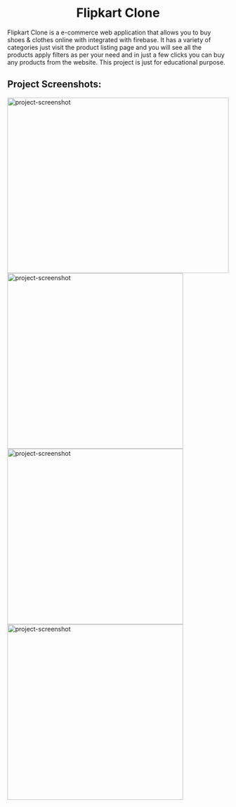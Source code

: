 <h1 align="center" id="title">Flipkart Clone</h1>

<p id="description">Flipkart Clone is a e-commerce web application that allows you to buy shoes &amp; clothes online with integrated with firebase. It has a variety of categories just visit the product listing page and you will see all the products apply filters as per your need and in just a few clicks you can buy any products from the website. This project is just for educational purpose.</p>

<h2>Project Screenshots:</h2>

<img src="https://i.postimg.cc/RZssLMJ2/flipkart.png" alt="project-screenshot" width="100%" height="400/">

<img src="https://i.postimg.cc/NMMQPGdT/React-App-Personal-Microsoft-Edge-09-09-2022-17-22-40.png" alt="project-screenshot" width="400" height="400/">

<img src="https://i.postimg.cc/kgTJNtc9/React-App-Personal-Microsoft-Edge-09-09-2022-17-22-53.png" alt="project-screenshot" width="400" height="400/">

<img src="https://i.postimg.cc/4xqMTf4V/React-App-Personal-Microsoft-Edge-09-09-2022-17-28-48.png" alt="project-screenshot" width="400" height="400/">
